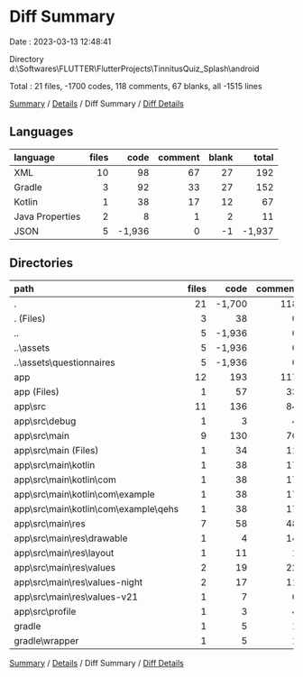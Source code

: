 # Diff Summary

Date : 2023-03-13 12:48:41

Directory d:\\Softwares\\FLUTTER\\FlutterProjects\\TinnitusQuiz_Splash\\android

Total : 21 files,  -1700 codes, 118 comments, 67 blanks, all -1515 lines

[Summary](results.md) / [Details](details.md) / Diff Summary / [Diff Details](diff-details.md)

## Languages
| language | files | code | comment | blank | total |
| :--- | ---: | ---: | ---: | ---: | ---: |
| XML | 10 | 98 | 67 | 27 | 192 |
| Gradle | 3 | 92 | 33 | 27 | 152 |
| Kotlin | 1 | 38 | 17 | 12 | 67 |
| Java Properties | 2 | 8 | 1 | 2 | 11 |
| JSON | 5 | -1,936 | 0 | -1 | -1,937 |

## Directories
| path | files | code | comment | blank | total |
| :--- | ---: | ---: | ---: | ---: | ---: |
| . | 21 | -1,700 | 118 | 67 | -1,515 |
| . (Files) | 3 | 38 | 0 | 10 | 48 |
| .. | 5 | -1,936 | 0 | -1 | -1,937 |
| ..\\assets | 5 | -1,936 | 0 | -1 | -1,937 |
| ..\\assets\\questionnaires | 5 | -1,936 | 0 | -1 | -1,937 |
| app | 12 | 193 | 117 | 57 | 367 |
| app (Files) | 1 | 57 | 33 | 18 | 108 |
| app\\src | 11 | 136 | 84 | 39 | 259 |
| app\\src\\debug | 1 | 3 | 4 | 1 | 8 |
| app\\src\\main | 9 | 130 | 76 | 37 | 243 |
| app\\src\\main (Files) | 1 | 34 | 11 | 2 | 47 |
| app\\src\\main\\kotlin | 1 | 38 | 17 | 12 | 67 |
| app\\src\\main\\kotlin\\com | 1 | 38 | 17 | 12 | 67 |
| app\\src\\main\\kotlin\\com\\example | 1 | 38 | 17 | 12 | 67 |
| app\\src\\main\\kotlin\\com\\example\\qehs | 1 | 38 | 17 | 12 | 67 |
| app\\src\\main\\res | 7 | 58 | 48 | 23 | 129 |
| app\\src\\main\\res\\drawable | 1 | 4 | 14 | 7 | 25 |
| app\\src\\main\\res\\layout | 1 | 11 | 1 | 1 | 13 |
| app\\src\\main\\res\\values | 2 | 19 | 22 | 8 | 49 |
| app\\src\\main\\res\\values-night | 2 | 17 | 11 | 3 | 31 |
| app\\src\\main\\res\\values-v21 | 1 | 7 | 0 | 4 | 11 |
| app\\src\\profile | 1 | 3 | 4 | 1 | 8 |
| gradle | 1 | 5 | 1 | 1 | 7 |
| gradle\\wrapper | 1 | 5 | 1 | 1 | 7 |

[Summary](results.md) / [Details](details.md) / Diff Summary / [Diff Details](diff-details.md)